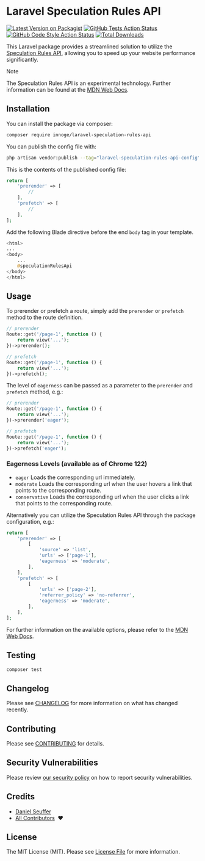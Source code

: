 # Laravel Speculation Rules API

[![Latest Version on Packagist](https://img.shields.io/packagist/v/innoge/laravel-speculation-rules-api.svg?style=flat-square)](https://packagist.org/packages/innoge/laravel-speculation-rules-api)
[![GitHub Tests Action Status](https://img.shields.io/github/actions/workflow/status/innoge/laravel-speculation-rules-api/run-tests.yml?branch=main&label=tests&style=flat-square)](https://github.com/innoge/laravel-speculation-rules-api/actions?query=workflow%3Arun-tests+branch%3Amain)
[![GitHub Code Style Action Status](https://img.shields.io/github/actions/workflow/status/innoge/laravel-speculation-rules-api/fix-php-code-style-issues.yml?branch=main&label=code%20style&style=flat-square)](https://github.com/innoge/laravel-speculation-rules-api/actions?query=workflow%3A"Fix+PHP+code+style+issues"+branch%3Amain)
[![Total Downloads](https://img.shields.io/packagist/dt/innoge/laravel-speculation-rules-api.svg?style=flat-square)](https://packagist.org/packages/innoge/laravel-speculation-rules-api)

This Laravel package provides a streamlined solution to utilize the [Speculation Rules API](https://developer.mozilla.org/en-US/docs/Web/API/Speculation_Rules_API), allowing you to speed up your website performance significantly.

> [!NOTE]
> The Speculation Rules API is an experimental technology. Further information can be found at the [MDN Web Docs](https://developer.mozilla.org/en-US/docs/Web/API/Speculation_Rules_API).

## Installation

You can install the package via composer:

```bash
composer require innoge/laravel-speculation-rules-api
```

You can publish the config file with:

```bash
php artisan vendor:publish --tag="laravel-speculation-rules-api-config"
```

This is the contents of the published config file:

```php
return [
    'prerender' => [
        //
    ],
    'prefetch' => [
        //
    ],
];
```

Add the following Blade directive before the end `body` tag in your template.

```php
<html>
...
<body>
    ...
    @speculationRulesApi
</body>
</html>
```

## Usage

To prerender or prefetch a route, simply add the `prerender` or `prefetch` method to the route definition.

```php
// prerender
Route::get('/page-1', function () {
    return view('...');
})->prerender();

// prefetch
Route::get('/page-1', function () {
    return view('...');
})->prefetch();
```

The level of `eagerness` can be passed as a parameter to the `prerender` and `prefetch` method, e.g.:

```php
// prerender
Route::get('/page-1', function () {
    return view('...');
})->prerender('eager');

// prefetch
Route::get('/page-1', function () {
    return view('...');
})->prefetch('eager');
```

### Eagerness Levels (available as of Chrome 122)

- `eager` Loads the corresponding url immediately.
- `moderate` Loads the corresponding url when the user hovers a link that points to the corresponding route.
- `conservative` Loads the corresponding url when the user clicks a link that points to the corresponding route.

Alternatively you can utilize the Speculation Rules API through the package configuration, e.g.:

```php
return [
    'prerender' => [
        [
            'source' => 'list',
            'urls' => ['page-1'],
            'eagerness' => 'moderate',
        ],
    ],
    'prefetch' => [
        [
            'urls' => ['page-2'],
            'referrer_policy' => 'no-referrer',
            'eagerness' => 'moderate',
        ],
    ],
];
```

For further information on the available options, please refer to the [MDN Web Docs](https://developer.mozilla.org/en-US/docs/Web/API/Speculation_Rules_API).

## Testing

```bash
composer test
```

## Changelog

Please see [CHANGELOG](CHANGELOG.md) for more information on what has changed recently.

## Contributing

Please see [CONTRIBUTING](CONTRIBUTING.md) for details.

## Security Vulnerabilities

Please review [our security policy](../../security/policy) on how to report security vulnerabilities.

## Credits

- [Daniel Seuffer](https://github.com/authanram)
- [All Contributors](../../contributors) &nbsp;❤️

## License

The MIT License (MIT). Please see [License File](LICENSE.md) for more information.
